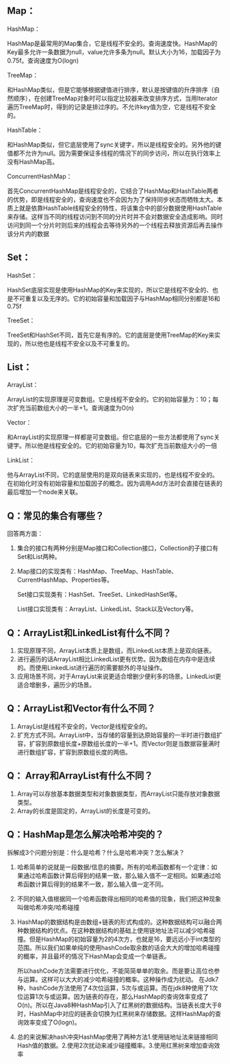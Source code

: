 ## Map：

HashMap：

HashMap是最常用的Map集合，它是线程不安全的。查询速度快。HashMap的Key最多允许一条数据为null，value允许多条为null。默认大小为16，加载因子为0.75f。查询速度为O(logn)

TreeMap：

和HashMap类似，但是它能够根据键值进行排序，默认是按键值的升序排序（自然顺序），在创建TreeMap对象时可以指定比较器来改变排序方式，当用Iterator遍历TreeMap时，得到的记录是排过序的。不允许key值为空，它是线程不安全的。

HashTable：

和HashMap类似，但它底层使用了sync关键字，所以是线程安全的。另外他的键值都不允许为null。因为需要保证多线程的情况下的同步访问，所以在执行效率上没有HashMap高。

ConcurrentHashMap：

首先ConcurrentHashMap是线程安全的，它结合了HashMap和HashTable两者的优势，即是线程安全的，查询速度也不会因为为了保持同步状态而牺牲太大。本质上就是依靠HashTable线程安全的特性，将该集合中的部分数据使用HashTable来存储。这样当不同的线程访问到不同的分片时并不会对数据安全造成影响。同时访问到同一个分片时则后来的线程会去等待另外的一个线程去释放资源后再去操作该分片内的数据

## Set：

HashSet：

HashSet底层实现是使用HashMap的Key来实现的，所以它是线程不安全的、也是不可重复以及无序的。它的初始容量和加载因子与HashMap相同分别都是16和0.75f

TreeSet：

TreeSet和HashSet不同，首先它是有序的。它的底层是使用TreeMap的Key来实现的，所以他也是线程不安全以及不可重复的。

## List：

ArrayList：

ArrayList的实现原理是可变数组。它是线程不安全的。它的初始容量为：10；每次扩充当前数组大小的一半+1。查询速度为O(n)

Vector：

和ArrayList的实现原理一样都是可变数组。但它底层的一些方法都使用了sync关键字。所以他是线程安全的。它的初始容量为10，每次扩充当前数组大小的一倍

LinkList：

他与ArrayList不同，它的底层使用的是双向链表来实现的，也是线程不安全的。在初始化时没有初始容量和加载因子的概念。因为调用Add方法时会直接在链表的最后增加一个node来关联。





## Q：常见的集合有哪些？

回答两方面：

1. 集合的接口有两种分别是Map接口和Collection接口，Collection的子接口有Set和List两种。

2. Map接口的实现类有：HashMap、TreeMap、HashTable、CurrentHashMap、Properties等。

   Set接口实现类有：HashSet、TreeSet、LinkedHashSet等。

   List接口实现类有：ArrayList、LinkedList、Stack以及Vectory等。

## Q：ArrayList和LinkedList有什么不同？

1. 实现原理不同，ArrayList本质上是数组，而LinkedList本质上是双向链表。
2. 进行遍历的话ArrayList相比LinkedList更有优势。因为数组在内存中是连续的。而使用LinkedList进行遍历的需要额外的寻址操作。
3. 应用场景不同，对于ArrayList来说更适合增删少便利多的场景。LinkedList更适合增删多，遍历少的场景。

## Q：ArrayList和Vector有什么不同？

1. ArrayList是线程不安全的，Vector是线程安全的。
2. 扩充方式不同。ArrayList中，当存储的容量到达原始容量的一半时进行数组扩容，扩容到原数组长度+原数组长度的一半+1。而Vector则是当数据容量满时进行数组扩容，扩容到原数组长度的两倍。

## Q： Array和ArrayList有什么不同？

1. Array可以存放基本数据类型和对象数据类型，而ArrayList只能存放对象数据类型。
2. Array的长度是固定的，ArrayList的长度是可变的。

## Q：HashMap是怎么解决哈希冲突的？

拆解成3个问题分别是：什么是哈希？什么是哈希冲突？怎么解决？

1. 哈希简单的说就是一段数据/信息的摘要。所有的哈希函数都有一个定律：如果通过哈希函数计算后得到的结果一致，那么输入值不一定相同。如果通过哈希函数计算后得到的结果不一致，那么输入值一定不同。

2. 不同的输入值根据同一个哈希函数得出相同的哈希值的现象，我们把这种现象叫做哈希冲突/哈希碰撞

3. HashMap的数据结构是由数组+链表的形式构成的。这种数据结构可以融合两种数据结构的优点。在这种数据结构的基础上使用链地址法可以减少哈希碰撞。但是HashMap的初始容量为2的4次方，也就是16，要远远小于int类型的范围。所以我们如果单纯的使用hashCode取余数的话会大大的增加哈希碰撞的概率，并且最坏的情况下HashMap会变成一个单链表。

   所以hashCode方法需要进行优化，不能简简单单的取余。而是要让高位也参与运算。这样可以大大的减少哈希碰撞的概率。这种操作成为扰动。
   在Jdk7种，hashCode方法使用了4次位运算，5次与或运算。而在jdk8种使用了1次位运算1次与或运算。因为链表的存在，那么HashMap的查询效率变成了O(n)。所以在Java8种HashMap引入了红黑树的数据结构。当链表长度大于8时，HashMap中对应的链表会切换为红黑树来存储数据。这样HashMap的查询效率变成了O(logn)。

4. 总的来说解决hash冲突HashMap使用了两种方法1.使用链地址法来链接相同Hash值的数据。2.使用2次扰动来减少碰撞概率。3.使用红黑树来增加查询效率

   